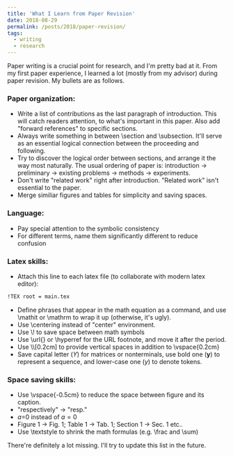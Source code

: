 ```yaml
---
title: 'What I Learn from Paper Revision'
date: 2018-08-29
permalink: /posts/2018/paper-revision/
tags:
  - writing
  - research
---
```


Paper writing is a crucial point for research, and I'm pretty bad at it. From my first paper experience, I learned a lot (mostly from my advisor) during paper revision. My bullets are as follows.

### Paper organization:

* Write a list of contributions as the last paragraph of introduction. This will catch readers attention, to what's important in this paper. Also add "forward references" to specific sections.
* Always write something in between \section and \subsection. It'll serve as an essential logical connection between the proceeding and following. 
* Try to discover the logical order between sections, and arrange it the way most naturally. The usual ordering of paper is: introduction -> preliminary -> existing problems -> methods -> experiments.
* Don't write "related work" right after introduction. "Related work" isn't essential to the paper.
* Merge similiar figures and tables for simplicity and saving spaces.



### Language:

* Pay special attention to the symbolic consistency
* For different terms, name them significantly different to reduce confusion



### Latex skills:

* Attach this line to each latex file (to collaborate with modern latex editor):

```latex
!TEX root = main.tex
```

* Define phrases that appear in the math equation as a command, and use \mathit or \mathrm to wrap it up (otherwise, it's ugly).
* Use \centering instead of "center" environment.
* Use \\! to save space between math symbols
* Use \url{} or \hyperref for the URL footnote, and move it after the period.
* Use \\\\[0.2cm] to provide vertical spaces in addition to \vspace{0.2cm}
* Save capital letter ($Y$) for matrices or nonterminals, use bold one ($\mathbf{y}$) to represent a sequence, and lower-case one ($y$) to denote tokens.



### Space saving skills:

* Use \vspace{-0.5cm} to reduce the space between figure and its caption.
* "respectively" -> "resp."
* $a$=0 instead of $a=0$
* Figure 1 -> Fig. 1; Table 1 -> Tab. 1; Section 1 -> Sec. 1 etc..
* Use \textstyle to shrink the math formulas (e.g. \frac and \sum)



There're definitely a lot missing. I'll try to update this list in the future.